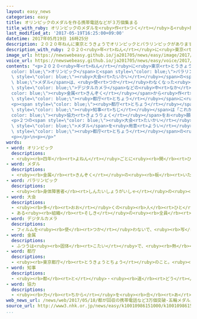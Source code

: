 ```yaml
---
layout: easy_news
categories: easy
title: オリンピックのメダルを作る携帯電話などが３万個集まる
title_with_ruby: オリンピックのメダルを<ruby>作<rt>つく</rt></ruby>る<ruby>携帯電話<rt>けいたいでんわ</rt></ruby>などが３<ruby>万<rt>まん</rt></ruby><ruby>個<rt>こ</rt></ruby><ruby>集<rt>あつ</rt></ruby>まる
last_modified_at: '2017-05-19T16:25:00+09:00'
datetime: 2017年05月19日 16時25分
description: ２０２０年ねんに東京とうきょうでオリンピックとパラリンピックがあります。
description_with_ruby: ２０２０<ruby>年<rt>ねん</rt></ruby>に<ruby>東京<rt>とうきょう</rt></ruby>でオリンピックとパラリンピックがあります。
image_url: https://newswebeasy.github.io/ja201705/news/easy/image/2017/05/19/k10010986151000.jpg
voice_url: https://newswebeasy.github.io/ja201705/news/easy/voice/2017/05/19/k10010986151000.mp3
contents: "<p>２０２０<ruby>年<rt>ねん</rt></ruby>に<ruby>東京<rt>とうきょう</rt></ruby>で<span style=\"\
  color: blue;\">オリンピック</span>と<span style=\"color: blue;\">パラリンピック</span>があります。この２つの<span\
  \ style=\"color: blue;\"><ruby>大会<rt>たいかい</rt></ruby></span>の<span style=\"color:\
  \ blue;\">メダル</span>は、<ruby>使<rt>つか</rt></ruby>わなくなった<ruby>携帯電話<rt>けいたいでんわ</rt></ruby>や<span\
  \ style=\"color: blue;\">デジタルカメラ</span>などの<ruby>中<rt>なか</rt></ruby>の<span style=\"\
  color: blue;\"><ruby>金属<rt>きんぞく</rt></ruby></span>から<ruby>作<rt>つく</rt></ruby>ります。このため、<ruby>東京都<rt>とうきょうと</rt></ruby>は<ruby>今年<rt>ことし</rt></ruby>２<ruby>月<rt>がつ</rt></ruby>から<span\
  \ style=\"color: blue;\"><ruby>都庁<rt>とちょう</rt></ruby></span>に<ruby>箱<rt>はこ</rt></ruby>を<ruby>置<rt>お</rt></ruby>いて、<ruby>使<rt>つか</rt></ruby>わなくなった<ruby>携帯電話<rt>けいたいでんわ</rt></ruby>などをみんなから<ruby>集<rt>あつ</rt></ruby>めています。</p>\n\
  <p><span style=\"color: blue;\"><ruby>都庁<rt>とちょう</rt></ruby></span>に<ruby>集<rt>あつ</rt></ruby>まった<ruby>携帯電話<rt>けいたいでんわ</rt></ruby>などが５<ruby>月<rt>がつ</rt></ruby><ruby>１０日<rt>とおか</rt></ruby>に３<ruby>万<rt>まん</rt></ruby><ruby>個<rt>こ</rt></ruby>になりました。<ruby>東京都<rt>とうきょうと</rt></ruby>の<ruby>小池<rt>こいけ</rt></ruby><span\
  \ style=\"color: blue;\"><ruby>知事<rt>ちじ</rt></ruby></span>は「これからも<span style=\"\
  color: blue;\"><ruby>協力<rt>きょうりょく</rt></ruby></span>をお<ruby>願<rt>ねが</rt></ruby>いします」と<ruby>言<rt>い</rt></ruby>いました。</p>\n\
  <p>２つの<span style=\"color: blue;\"><ruby>大会<rt>たいかい</rt></ruby></span>では５０００<ruby>個<rt>こ</rt></ruby>の<span\
  \ style=\"color: blue;\">メダル</span>を<ruby>用意<rt>ようい</rt></ruby>する<ruby>予定<rt>よてい</rt></ruby>で、<ruby>携帯電話<rt>けいたいでんわ</rt></ruby>だと２０００<ruby>万<rt>まん</rt></ruby><ruby>台<rt>だい</rt></ruby>が<ruby>必要<rt>ひつよう</rt></ruby>です。<ruby>東京都<rt>とうきょうと</rt></ruby>は<ruby>携帯電話<rt>けいたいでんわ</rt></ruby>などがもっと<ruby>集<rt>あつ</rt></ruby>まるように、５<ruby>月<rt>がつ</rt></ruby>１８<ruby>日<rt>にち</rt></ruby>から<ruby>箱<rt>はこ</rt></ruby>を<ruby>置<rt>お</rt></ruby>く<ruby>場所<rt>ばしょ</rt></ruby>を<span\
  \ style=\"color: blue;\"><ruby>都庁<rt>とちょう</rt></ruby></span>の<ruby>玄関<rt>げんかん</rt></ruby>に<ruby>変<rt>か</rt></ruby>えました。<ruby>東京都<rt>とうきょうと</rt></ruby><ruby>以外<rt>いがい</rt></ruby>でも、たくさんの<ruby>市<rt>し</rt></ruby>や<ruby>区<rt>く</rt></ruby>や<ruby>町<rt>まち</rt></ruby>が<ruby>携帯電話<rt>けいたいでんわ</rt></ruby>などを<ruby>集<rt>あつ</rt></ruby>め<ruby>始<rt>はじ</rt></ruby>めています。</p>\n\
  <p></p>\n<p></p>"
words:
- word: オリンピック
  descriptions:
  - <ruby><rb>四年</rb><rt>よねん</rt></ruby>ごとに<ruby><rb>開</rb><rt>ひら</rt></ruby>かれ、<ruby><rb>世界</rb><rt>せかい</rt></ruby>じゅうの<ruby><rb>国々</rb><rt>くにぐに</rt></ruby>から<ruby><rb>選手</rb><rt>せんしゅ</rt></ruby>が<ruby><rb>参加</rb><rt>さんか</rt></ruby>する<ruby><rb>競技大会</rb><rt>きょうぎたいかい</rt></ruby>。<ruby><rb>古代</rb><rt>こだい</rt></ruby>ギリシャのオリンピアで<ruby><rb>開</rb><rt>ひら</rt></ruby>かれた<ruby><rb>古代</rb><rt>こだい</rt></ruby>オリンピックにならって、フランスのクーベルタンの<ruby><rb>力</rb><rt>ちから</rt></ruby>で、一八九六<ruby><rb>年</rb><rt>ねん</rt></ruby>にギリシャのアテネで<ruby><rb>開</rb><rt>ひら</rt></ruby>かれたのが、<ruby><rb>近代</rb><rt>きんだい</rt></ruby>オリンピックの<ruby><rb>始</rb><rt>はじ</rt></ruby>まり。<ruby><rb>五輪</rb><rt>ごりん</rt></ruby>。
- word: メダル
  descriptions:
  - <ruby><rb>金属</rb><rt>きんぞく</rt></ruby>の<ruby><rb>板</rb><rt>いた</rt></ruby>に、<ruby><rb>絵</rb><rt>え</rt></ruby>や<ruby><rb>文字</rb><rt>もじ</rt></ruby>などをうきぼりにしたもの。<ruby><rb>記念品</rb><rt>きねんひん</rt></ruby>や<ruby><rb>賞品</rb><rt>しょうひん</rt></ruby>などにする。
- word: パラリンピック
  descriptions:
  - <ruby><rb>身体障害者</rb><rt>しんたいしょうがいしゃ</rt></ruby>の<ruby><rb>国際</rb><rt>こくさい</rt></ruby>スポーツ<ruby><rb>大会</rb><rt>たいかい</rt></ruby>。<ruby><rb>四年</rb><rt>よねん</rt></ruby>に<ruby><rb>一度</rb><rt>いちど</rt></ruby>、オリンピック<ruby><rb>開催地</rb><rt>かいさいち</rt></ruby>で<ruby><rb>行</rb><rt>おこな</rt></ruby>われる。
- word: 大会
  descriptions:
  - <ruby><rb>多</rb><rt>おお</rt></ruby>くの<ruby><rb>人</rb><rt>ひと</rt></ruby>が<ruby><rb>集</rb><rt>あつ</rt></ruby>まる<ruby><rb>会</rb><rt>かい</rt></ruby>。
  - ある<ruby><rb>組織</rb><rt>そしき</rt></ruby>の<ruby><rb>全員</rb><rt>ぜんいん</rt></ruby>が<ruby><rb>集</rb><rt>あつ</rt></ruby>まる<ruby><rb>会</rb><rt>かい</rt></ruby>。
- word: デジタルカメラ
  descriptions:
  - フィルムを<ruby><rb>使</rb><rt>つか</rt></ruby>わないで、<ruby><rb>写</rb><rt>うつ</rt></ruby>したものを<ruby><rb>特別</rb><rt>とくべつ</rt></ruby>な<ruby><rb>信号</rb><rt>しんごう</rt></ruby>に<ruby><rb>変</rb><rt>か</rt></ruby>えて、<ruby><rb>記録</rb><rt>きろく</rt></ruby>できるようにしたカメラ。デジカメ。
- word: 金属
  descriptions:
  - ふつうは<ruby><rb>固体</rb><rt>こたい</rt></ruby>で、<ruby><rb>熱</rb><rt>ねつ</rt></ruby>や<ruby><rb>電気</rb><rt>でんき</rt></ruby>をよく<ruby><rb>伝</rb><rt>つた</rt></ruby>えるもの。<ruby><rb>鉄</rb><rt>てつ</rt></ruby>・<ruby><rb>銅</rb><rt>どう</rt></ruby>・<ruby><rb>金</rb><rt>きん</rt></ruby>・<ruby><rb>銀</rb><rt>ぎん</rt></ruby>・アルミニウムなど。
- word: 都庁
  descriptions:
  - <ruby><rb>東京都庁</rb><rt>とうきょうとちょう</rt></ruby>のこと。<ruby><rb>都民</rb><rt>とみん</rt></ruby>のために、いろいろな<ruby><rb>仕事</rb><rt>しごと</rt></ruby>をする<ruby><rb>役所</rb><rt>やくしょ</rt></ruby>。
- word: 知事
  descriptions:
  - <ruby><rb>都</rb><rt>と</rt></ruby>・<ruby><rb>道</rb><rt>どう</rt></ruby>・<ruby><rb>府</rb><rt>ふ</rt></ruby>・<ruby><rb>県</rb><rt>けん</rt></ruby>などの<ruby><rb>政治</rb><rt>せいじ</rt></ruby>をとる、いちばん<ruby><rb>上</rb><rt>うえ</rt></ruby>の<ruby><rb>役目</rb><rt>やくめ</rt></ruby>。また、その<ruby><rb>人</rb><rt>ひと</rt></ruby>。
- word: 協力
  descriptions:
  - <ruby><rb>力</rb><rt>ちから</rt></ruby>を<ruby><rb>合</rb><rt>あ</rt></ruby>わせて、ものごとを<ruby><rb>行</rb><rt>おこな</rt></ruby>うこと。
web_news_url: /news/web/2017/05/18/都が回収の携帯電話など3万個突破-五輪メダル用の金属に/
source_url: http://www3.nhk.or.jp/news/easy/k10010986151000/k10010986151000.html
...
```

